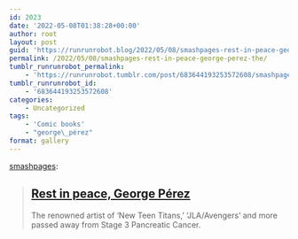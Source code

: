 ```yaml
---
id: 2023
date: '2022-05-08T01:38:28+00:00'
author: root
layout: post
guid: 'https://runrunrobot.blog/2022/05/08/smashpages-rest-in-peace-george-perez-the/'
permalink: /2022/05/08/smashpages-rest-in-peace-george-perez-the/
tumblr_runrunrobot_permalink:
    - 'https://runrunrobot.tumblr.com/post/683644193253572608/smashpages-rest-in-peace-george-p%C3%A9rez-the'
tumblr_runrunrobot_id:
    - '683644193253572608'
categories:
    - Uncategorized
tags:
    - 'Comic books'
    - "george\_pérez"
format: gallery
---
```


[smashpages](https://smashpages.tumblr.com/post/683642548997242880/rest-in-peace-george-p%C3%A9rez-the-renowned-artist-of):

> ## [Rest in peace, George Pérez](https://smashpages.net/2022/05/07/rest-in-peace-george-perez/)
> 
> The renowned artist of ‘New Teen Titans,’ ‘JLA/Avengers’ and more passed away from Stage 3 Pancreatic Cancer.
